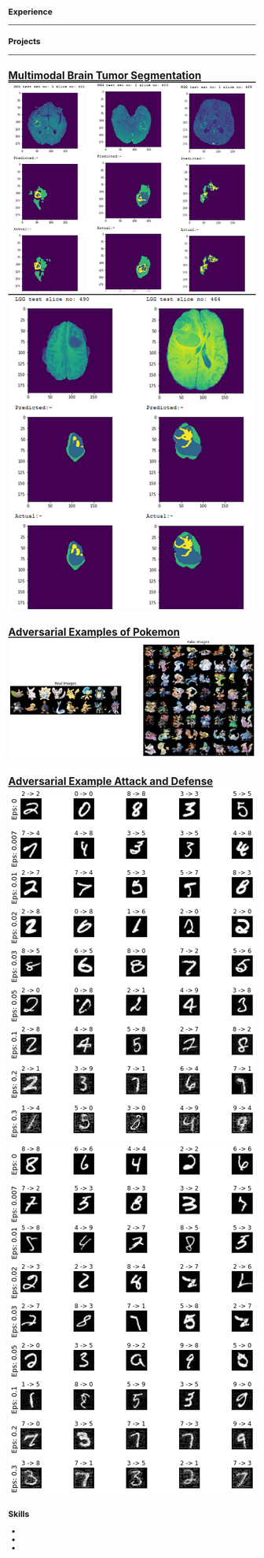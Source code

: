 ### Experience
---

### Projects
---
[Multimodal Brain Tumor Segmentation](https://github.com/as791/Multimodal-Brain-Tumor-Segmentation)
<img src="images/mbts-1.png?raw=true"/>
<img src="images/mbts-2.png?raw=true"/>
---
[Adversarial Examples of Pokemon](https://github.com/as791/Adversarial-Examples-of-Pokemon)
<img src="images/aefp-1.png?raw=true"/>
---
[Adversarial Example Attack and Defense](https://github.com/as791/Adversarial-Example-Attack-and-Defense)
<img src="images/fgsm-adv.png?raw=true"/>
<img src="images/mifgsm-adv.png?raw=true"/>
---
### Skills
- 
-
-
